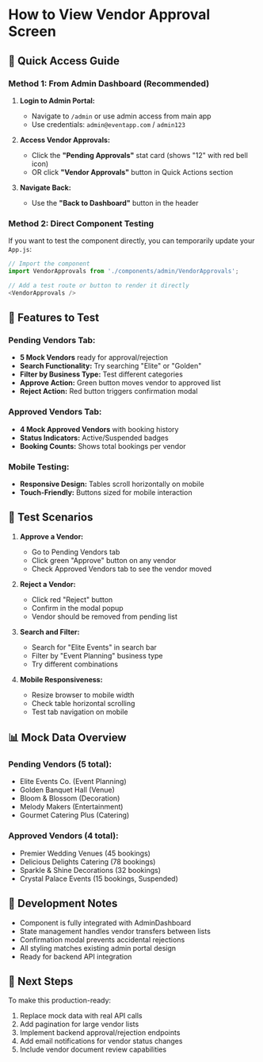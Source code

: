 # How to View Vendor Approval Screen

## 🚀 Quick Access Guide

### Method 1: From Admin Dashboard (Recommended)
1. **Login to Admin Portal:**
   - Navigate to `/admin` or use admin access from main app
   - Use credentials: `admin@eventapp.com` / `admin123`

2. **Access Vendor Approvals:**
   - Click the **"Pending Approvals"** stat card (shows "12" with red bell icon)
   - OR click **"Vendor Approvals"** button in Quick Actions section

3. **Navigate Back:**
   - Use the **"Back to Dashboard"** button in the header

### Method 2: Direct Component Testing
If you want to test the component directly, you can temporarily update your `App.js`:

```javascript
// Import the component
import VendorApprovals from './components/admin/VendorApprovals';

// Add a test route or button to render it directly
<VendorApprovals />
```

## 📱 Features to Test

### Pending Vendors Tab:
- **5 Mock Vendors** ready for approval/rejection
- **Search Functionality:** Try searching "Elite" or "Golden"
- **Filter by Business Type:** Test different categories
- **Approve Action:** Green button moves vendor to approved list
- **Reject Action:** Red button triggers confirmation modal

### Approved Vendors Tab:
- **4 Mock Approved Vendors** with booking history
- **Status Indicators:** Active/Suspended badges
- **Booking Counts:** Shows total bookings per vendor

### Mobile Testing:
- **Responsive Design:** Tables scroll horizontally on mobile
- **Touch-Friendly:** Buttons sized for mobile interaction

## 🧪 Test Scenarios

1. **Approve a Vendor:**
   - Go to Pending Vendors tab
   - Click green "Approve" button on any vendor
   - Check Approved Vendors tab to see the vendor moved

2. **Reject a Vendor:**
   - Click red "Reject" button
   - Confirm in the modal popup
   - Vendor should be removed from pending list

3. **Search and Filter:**
   - Search for "Elite Events" in search bar
   - Filter by "Event Planning" business type
   - Try different combinations

4. **Mobile Responsiveness:**
   - Resize browser to mobile width
   - Check table horizontal scrolling
   - Test tab navigation on mobile

## 📊 Mock Data Overview

### Pending Vendors (5 total):
- Elite Events Co. (Event Planning)
- Golden Banquet Hall (Venue)
- Bloom & Blossom (Decoration)
- Melody Makers (Entertainment)
- Gourmet Catering Plus (Catering)

### Approved Vendors (4 total):
- Premier Wedding Venues (45 bookings)
- Delicious Delights Catering (78 bookings)
- Sparkle & Shine Decorations (32 bookings)
- Crystal Palace Events (15 bookings, Suspended)

## 🔧 Development Notes

- Component is fully integrated with AdminDashboard
- State management handles vendor transfers between lists
- Confirmation modal prevents accidental rejections
- All styling matches existing admin portal design
- Ready for backend API integration

## 🎯 Next Steps

To make this production-ready:
1. Replace mock data with real API calls
2. Add pagination for large vendor lists
3. Implement backend approval/rejection endpoints
4. Add email notifications for vendor status changes
5. Include vendor document review capabilities